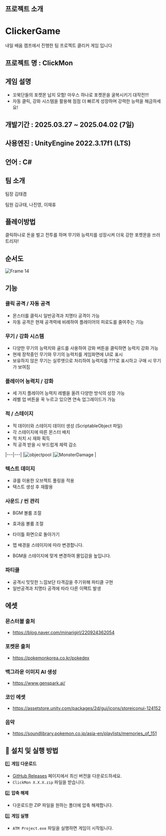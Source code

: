 
## 프로젝트 소개
# ClickerGame
내일 배움 캠프에서 진행한 팀 프로젝트 클리커 게임 입니다
## 프로젝트 명 : ClickMon

## 게임 설명
- 꼬북단들의 포켓몬 납치 모험! 마우스 하나로 포켓몬을 굴복시키기 대작전!!!
- 자동 클릭, 강화 시스템을 활용해 점점 더 빠르게 성장하며 강력한 능력을 해금하세요!

## 개발기간 : 2025.03.27 ~ 2025.04.02 (7일)

## 사용엔진 : UnityEngine 2022.3.17f1 (LTS)

## 언어 : C#

## 팀 소개
팀장 김태겸 

팀원 김규태, 나진영, 이재휴

## 플레이방법
클릭하나로 돈을 벌고 전투를 하며 무기와 능력치를 성장시켜 더욱 강한 포켓몬을 쓰러트리자!

## 순서도
![Frame 14](https://github.com/user-attachments/assets/08288113-9aea-470a-8fb7-a0fa67bbc26d)

## 기능

### 클릭 공격 / 자동 공격

- 몬스터를 클릭시 일반공격과 치명타 공격이 가능
- 자동 공격은 현재 공격력에 비례하여 플레이어의 피로도를 줄여주는 기능

### 무기 / 강화 시스템

- 다양한 무기의 능력치와 골드를 사용하여 강화 버튼을 클릭하면 능력치 강화 가능
- 현재 장착중인 무기와 무기의 능력치를 게임화면에 UI로 표시
- 보유하지 않은 무기는 실루엣으로 처리하여 능력치를 ???로 표시하고 구매 시 무기가 보여짐

### 플레이어 능력치 / 강화

- 세 가지 플레이어 능력치 레벨을 올려 다양한 방식의 성장 가능
- 레벨 업 버튼을 꾹 누르고 있으면 연속 업그레이드가 가능

### 적 / 스테이지
- 적 데이터와 스테이지 데이터 생성 (ScriptableObject 파일)
- 각 스테이지에 따른 몬스터 배치
- 적 처치 시 재화 획득
- 적 공격 받을 시 부드럽게 체력 감소

|---|---|
|![objectpool](https://github.com/user-attachments/assets/47c14e6e-69a9-4dee-9b24-d773a2f455ca)
|![MonsterDamage](https://github.com/user-attachments/assets/b12490e5-34eb-4d15-b0b5-f91ba2b8d170)
|

### 텍스트 데미지
- 큐를 이용한 오브젝트 풀링을 적용
- 텍스트 생성 후 재활용

  
### 사운드 / 씬 관리
- BGM 볼륨 조절
- 효과음 볼륨 조절
- 타이틀 화면으로 돌아가기

- 맵 배경을 스테이지에 따라 변경합니다.
- BGM을 스테이지에 맞게 변경하여 몰입감을 높입니다.

### 파티클

- 공격시 밋밋한 느낌보단 타격감을 주기위해 파티클 구현
- 일반공격과 치명타 공격에 따라 다른 이팩트 발생

## 에셋
### 몬스터볼 출처

- https://blog.naver.com/minarigirl/220924362054

### 포켓몬 출처

- https://pokemonkorea.co.kr/pokedex

### 백그라운 이미지 AI 생성

- https://www.genspark.ai/

### 코인 에셋

- https://assetstore.unity.com/packages/2d/gui/icons/storeiconui-124152

### 음악

- https://soundlibrary.pokemon.co.jp/asia-en/playlists/memories_of_151

## 🔧 설치 및 실행 방법  

1️⃣ **게임 다운로드**  
   - [GitHub Releases](https://github.com/BeautifulMaple/ClickerGame/releases) 페이지에서 최신 버전을 다운로드하세요.  
   - `ClickMon X.X.X.zip` 파일을 받습니다.  

2️⃣ **압축 해제**  
   - 다운로드한 ZIP 파일을 원하는 폴더에 압축 해제합니다.  

3️⃣ **게임 실행**  
   - `ATM Project.exe` 파일을 실행하면 게임이 시작됩니다. 

